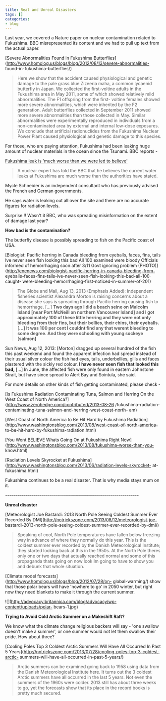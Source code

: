 ```yaml
---
title: Real and Unreal Disasters
tags: []
categories:
- blog
---
```

Last year, we covered a Nature paper on nuclear contamination related to
Fukushima. BBC misrepresented its content and we had to pull up text from the
actual paper.
<!--more-->

[Severe Abnormalities Found in Fukushima
Butterflies](http://www.homolog.us/blogs/blog/2012/08/13/severe-abnormalities-
found-in-fukushima-butterflies/)

> Here we show that the accident caused physiological and genetic damage to
the pale grass blue Zizeeria maha, a common lycaenid butterfly in Japan. We
collected the first-voltine adults in the Fukushima area in May 2011, some of
which showed relatively mild abnormalities. The F1 offspring from the first-
voltine females showed more severe abnormalities, which were inherited by the
F2 generation. Adult butterflies collected in September 2011 showed more
severe abnormalities than those collected in May. Similar abnormalities were
experimentally reproduced in individuals from a non-contaminated area by
external and internal low-dose exposures. We conclude that artificial
radionuclides from the Fukushima Nuclear Power Plant caused physiological and
genetic damage to this species.

For those, who are paying attention, Fukushima had been leaking huge amount of
nuclear materials in the ocean since the Tsunami. BBC reports -

[Fukushima leak is 'much worse than we were led to
believe'](http://www.bbc.co.uk/news/science-environment-23779561)

> A nuclear expert has told the BBC that he believes the current water leaks
at Fukushima are much worse than the authorities have stated.

Mycle Schneider is an independent consultant who has previously advised the
French and German governments.

He says water is leaking out all over the site and there are no accurate
figures for radiation levels.

Surprise !! Wasn't it BBC, who was spreading misinformation on the extent of
damage last year?

**How bad is the contamination?**

The butterfly disease is possibly spreading to fish on the Pacific coast of
USA.

[Biologist: Pacific herring in Canada bleeding from eyeballs, faces, fins,
tails Ive never seen fish looking this bad All 100 examined were bloody
Officials informed of hemorrhaging soon after 3/11 Govt ignoring problem
(PHOTO)](http://enenews.com/biologist-pacific-herring-in-canada-bleeding-from-
eyeballs-faces-fins-tails-ive-never-seen-fish-looking-this-bad-all-100-caught-
were-bleeding-hemorrhaging-first-noticed-in-summer-of-201)

> The Globe and Mail, Aug 13, 2013 (Emphasis Added): Independent fisheries
scientist Alexandra Morton is raising concerns about a disease she says is
spreading through Pacific herring causing fish to hemorrhage. [...] **Two days
ago I did a beach seine on Malcolm Island [near Port McNeill on northern
Vancouver Island] and I got approximately 100 of these little herring and they
were not only bleeding from their fins, but their bellies, their chins, their
eyeballs. [...] It was 100 per cent I couldnt find any that werent bleeding to
some degree. And they were schooling with young sockeye [salmon]**

Sun News, Aug 12, 2013: [Morton] dragged up several hundred of the fish this
past weekend and found the apparent infection had spread instead of their
usual silver colour the fish had eyes, tails, underbellies, gills and faces
plastered with the sickly red colour. **I have never seen fish that looked
this bad,** [...] In June, the affected fish were only found in eastern
Johnstone Strait, but have since spread to Alert Bay and Sointula, she said.

For more details on other kinds of fish getting contaminated, please check -

[Is Fukushima Radiation Contaminating Tuna, Salmon and Herring On the West
Coast of North America?](http://www.zerohedge.com/contributed/2013-08-26
/fukushima-radiation-contaminating-tuna-salmon-and-herring-west-coast-north-
am)

[West Coast of North America to Be Hit Hard by Fukushima
Radiation](http://www.washingtonsblog.com/2013/08/west-coast-of-north-america-
to-be-hit-hard-by-fukushima-radiation.html)

[You Wont BELIEVE Whats Going On at Fukushima Right
Now](http://www.washingtonsblog.com/2013/08/fukushima-worse-than-you-
know.html)

[Radiation Levels Skyrocket at
Fukushima](http://www.washingtonsblog.com/2013/06/radiation-levels-skyrocket-
at-fukushima.html)

Fukushima continues to be a real disaster. That is why media stays mum on it.

\-------------------------------------------------------------------

**Unreal disaster**

[Meteorologist Joe Bastardi: 2013 North Pole Seeing Coldest Summer Ever
Recorded By DMI](http://notrickszone.com/2013/08/12/meteorologist-joe-
bastardi-2013-north-pole-seeing-coldest-summer-ever-recorded-by-dmi/)

> Speaking of cool, North Pole temperatures have fallen below freezing way in
advance of where they normally do this year. This is the coldest summer ever
recorded by the Danish Meteorological Institute; they started looking back at
this in the 1950s. At the North Pole theres only one or two days that actually
reached normal and some of this propaganda thats going on now look Im going to
have to show you and debunk that whole situation.

[Climate model forecasts](http://www.homolog.us/blogs/blog/2012/07/28/on-
global-warming/) show that those polar bears will have 'nowhere to go' in 2050
winter, but right now they need blankets to make it through the current
summer.

![](http://advocacy.britannica.com/blog/advocacy/wp-content/uploads/polar-
bears-1.jpg)

**Trying to Avoid Cold Arctic Summer on a Makeshift Raft?**

We know what the climate change religious backers will say - 'one swallow
doesn't make a summer', or one summer would not let them swallow their pride.
How about three?

[Cooling Poles Top 3 Coldest Arctic Summers Will Have All Occurred In Past 5
Years](http://notrickszone.com/2013/07/28/cooling-poles-top-3-coldest-arctic-
summers-will-have-all-occurred-in-past-5-years/)

> Arctic summers can be examined going back to 1958 using data from the Danish
Meteorological Institute here. It turns out the 3 coldest Arctic summers have
all occurred in the last 5 years. Not even the summers of the 1960s were
colder. 2013 still has about three weeks to go, yet the forecasts show that
its place in the record books is pretty much secured.

